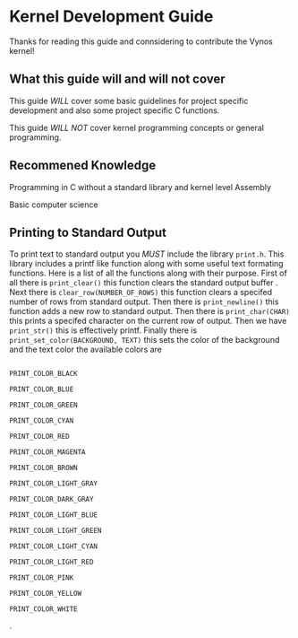 # Kernel Development Guide
Thanks for reading this guide and connsidering to contribute the Vynos kernel!
## What this guide will and will not cover
This guide *WILL* cover some basic guidelines for project specific development and also some project specific C functions.

This guide *WILL NOT* cover kernel programming concepts or general programming.
## Recommened Knowledge
Programming in C without a standard library and kernel level Assembly

Basic computer science
## Printing to Standard Output
To print text to standard output you *MUST* include the library `print.h`. This library includes a printf like function along with some useful text formating functions. Here is a list of all the functions along with their purpose. First of all there is `print_clear()` this function clears the standard output buffer . Next there is `clear_row(NUMBER_OF_ROWS)` this function clears a specifed number of rows from standard output. Then there is `print_newline()` this function adds a new row to standard output. Then there is `print_char(CHAR)` this prints a specifed character on the current row of output. Then we have `print_str()` this is effectively printf. Finally there is `print_set_color(BACKGROUND, TEXT)` this sets the color of the background and the text color the available colors are 
```

PRINT_COLOR_BLACK

PRINT_COLOR_BLUE

PRINT_COLOR_GREEN

PRINT_COLOR_CYAN 

PRINT_COLOR_RED

PRINT_COLOR_MAGENTA

PRINT_COLOR_BROWN 

PRINT_COLOR_LIGHT_GRAY 

PRINT_COLOR_DARK_GRAY

PRINT_COLOR_LIGHT_BLUE

PRINT_COLOR_LIGHT_GREEN

PRINT_COLOR_LIGHT_CYAN 

PRINT_COLOR_LIGHT_RED

PRINT_COLOR_PINK

PRINT_COLOR_YELLOW

PRINT_COLOR_WHITE
```
.
